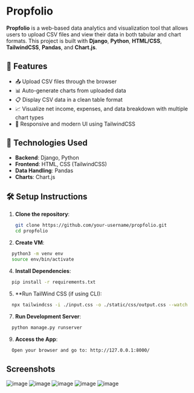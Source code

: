 # Propfolio

**Propfolio** is a web-based data analytics and visualization tool that allows users to upload CSV files and view their data in both tabular and chart formats. 
This project is built with **Django**, **Python**, **HTML/CSS**, **TailwindCSS**, **Pandas**, and **Chart.js**.

## 🚀 Features

- 📤 Upload CSV files through the browser
- 📊 Auto-generate charts from uploaded data
- 📋 Display CSV data in a clean table format
- 📈 Visualize net income, expenses, and data breakdown with multiple chart types
- 🎨 Responsive and modern UI using TailwindCSS

## 📌 Technologies Used

- **Backend**: Django, Python
- **Frontend**: HTML, CSS (TailwindCSS)
- **Data Handling**: Pandas
- **Charts**: Chart.js

## 🛠️ Setup Instructions

1. **Clone the repository**:
   ```bash
   git clone https://github.com/your-username/propfolio.git
   cd propfolio
   
2. **Create VM**:
 ```bash
   python3 -m venv env
   source env/bin/activate
 ```
4. **Install Dependencies**:
 ```bash
   pip install -r requirements.txt
 ```
5. **Run TailWind CSS (if using CLI):
 ```bash
   npx tailwindcss -i ./input.css -o ./static/css/output.css --watch
 ```
7. **Run Development Server**:
 ```bash
   python manage.py runserver
 ```
9. **Access the App**:
 ```bash
   Open your browser and go to: http://127.0.0.1:8000/
 ```
## Screenshots 
![image](https://github.com/user-attachments/assets/cb2afd0a-389b-4d66-af01-c45ecbffea29)
![image](https://github.com/user-attachments/assets/5383ccbc-ec9b-4009-8d2c-19c21f7b3d02)
![image](https://github.com/user-attachments/assets/2d337801-f8ce-430b-a14f-4926d4767c89)
![image](https://github.com/user-attachments/assets/970d24c8-87a1-424d-9d97-64b659987662)
![image](https://github.com/user-attachments/assets/74ee6592-f547-4851-a7fd-919cc12e33db)





